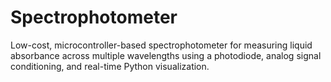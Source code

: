 # Spectrophotometer
Low-cost, microcontroller-based spectrophotometer for measuring liquid absorbance across multiple wavelengths using a photodiode, analog signal conditioning, and real-time Python visualization.

